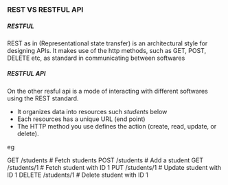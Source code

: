 ### REST VS RESTFUL API

##### RESTFUL

REST as in (Representational state transfer) is an architectural style for designing APIs. It makes use of the http methods, such as GET, POST, DELETE etc, as standard in communicating between softwares

##### RESTFUL API

On the other resful api is a mode of interacting with different softwares using the REST standard.

- It organizes data into resources such _students_ below
- Each resources has a unique URL (end point)
- The HTTP method you use defines the action (create, read, update, or delete).

eg

GET /students # Fetch students
POST /students # Add a student
GET /students/1 # Fetch student with ID 1
PUT /students/1 # Update student with ID 1
DELETE /students/1 # Delete student with ID 1
